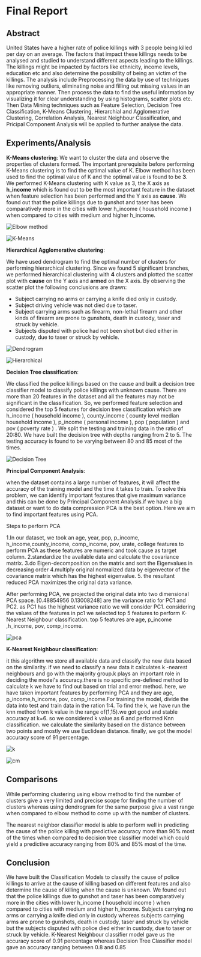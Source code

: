 


# Final Report
## Abstract
United States have a higher rate of police killings with 3 people being killed per day on an average. The factors that impact these killings needs to be analysed and studied to understand different aspects leading to the killings. The killings might be impacted by factors like ethnicity, income levels, education etc and also determine the possibility of being an victim of the killings. The analysis include Preprocessing the data by use of techniques like removing outliers, eliminating noise and filling out missing values in an appropriate manner. Then process the data to find the useful information by visualizing it for clear understanding by using histograms, scatter plots etc. Then Data Mining techniques such as Feature Selection, Decision Tree Classification, K-Means Clustering, Hierarchial and Agglomerative Clustering, Correlation Analysis, Nearest Neighbour Classification, and Pricipal Component Analysis will be applied to further analyse the data.
## Experiments/Analysis
**K-Means clustering**:
We want to cluster the data and observe the properties of clusters formed. The important prerequisite before performing K-Means clustering is to find the optimal value of K. Elbow method has been used to find the optimal value of K and the optimal value is found to be **3**. We performed K-Means clustering with K value as 3, the X axis as **h_income** which is found out to be the most important feature in the dataset when feature selection has been performed  and the Y axis as **cause**. We found out that the police killings due to gunshot and taser has been comparatively more in the cities with lower h_income ( household income ) when compared to cities with medium and higher h_income.

![Elbow method](/images/Elbow.PNG)

![K-Means](/images/K-Means.PNG)

**Hierarchical Agglomerative clustering**:

We have used dendrogram to find the optimal number of clusters for performing hierarchical clustering.
Since we found 5 significant branches, we performed hierarchical clustering with **4** clusters and plotted the scatter plot with **cause** on the Y axis and **armed** on the X axis. By observing the scatter plot the following conclusions are drawn:

 - Subject carrying no arms or carrying a knife died only in custody.
 - Subject driving vehicle was not died due to taser. 
 - Subject carrying arms such as firearm, non-lethal firearm and other kinds of        firearm are prone to gunshots, death in custody, taser and struck by vehicle.
 - Subjects disputed with police had not been shot but died either in
   custody, due to taser or struck by vehicle.

![Dendrogram](/images/Dendrogram.PNG)

![Hierarchical](/images/Hierarchical.PNG)

**Decision Tree classification**:

We classified the police killings based on the cause and built a decision tree classifier model to classify police killings with unknown cause. There are more than 20 features in the dataset and all the features may not be significant in the classification. So, we performed feature selection and considered the top 5 features for decision tree classification which are h_income ( household income ), county_income ( county level median household income ), p_income ( personal income ), pop ( population ) and pov ( poverty rate ) . We split the testing and training data in the ratio of 20:80. We have built the decision tree with depths ranging from 2 to 5. The testing accuracy is found to be varying between 80 and 85 most of the times.

![Decision Tree](/images/Decision%20Tree.png)

**Principal Component Analysis**:

when the dataset contains a large number of features, it will affect the accuracy of the training model and the time it takes to train. To solve this problem, we can identify important features that give maximum variance and this can be done by Principal Component Analysis.if we have a big dataset or want to do data compression PCA is the best option. Here we aim to find important features using PCA.

Steps to perform PCA

1.In our dataset, we took an age, year, pop, p_income, h_income,county_income, comp_income, pov, urate, college features to perform PCA as these features are numeric and took cause as target column.
2.standardize the available data and calculate the covariance matrix.
3.do Eigen-decomposition on the matrix and sort the Eigenvalues in decreasing order
4.multiply original normalized data by eigenvector of the covariance matrix which has the highest eigenvalue.
5. the resultant reduced PCA maximizes the original data variance.

After performing PCA, we projected the original data into two dimensional PCA space.
[0.48854956 0.13008248] are the variance ratio for PC1 and PC2. as PC1 has the highest variance ratio we will consider PC1. considering the values of the features in pc1 we selected top 5 features to perform K-Nearest Neighbour classification. top 5 features are age, p_income ,h_income, pov, comp_income.
 
![pca](/images/pca.png)

**K-Nearest Neighbour classification**:

it this algorithm we store all available data and classify the new data based on the similarity. if we need to classify a new data it calculates k -nearest neighbours and go with the majority group.k plays an important role in deciding the model's accuracy.there is no specific pre-defined method to calculate k we have to find out based on trial and error method. here, we have taken important features by performing PCA and they are age, p_income,h_income, pov, comp_income.For training the model, divide the data into test and train data in the ration 1:4. To find the k, we have run the knn method from k value in the range of(1,15).we got good and stable accuracy at k=6. so we considered k value as 6 and performed Knn classification. we calculate the similarity based on the distance between two points and mostly we use Euclidean distance. finally, we got the model accuracy score of 91 percentage.

![k](/images/k.png)

![cm](/images/cm.png)

## Comparisons

While performing clustering using elbow method to find the number of clusters give a very limited and precise scope for finding the number of clusters whereas using dendrogram for the same purpose give a vast range when compared to elbow method to come up with the number of clusters.

The nearest neighbor classifier model is able to perform well in predicting the cause of the police killing with predictive accuracy more than 90% most of the times when compared to decision tree classifier model which could yield a predictive accuracy ranging from 80% and 85% most of the time.

## Conclusion
We have built the Classification Models to classify the cause of police killings to arrive at the cause of killing based on different features and also determine the cause of killing when the cause is unknown. We found out that the police killings due to gunshot and taser has been comparatively more in the cities with lower h_income ( household income ) when compared to cities with medium and higher h_income. Subjects carrying no arms or carrying a knife died only in custody whereas subjects carrying arms are prone to gunshots, death in custody, taser and struck by vehicle but the subjects disputed with police died either in custody, due to taser or struck by vehicle. K-Nearest Neighbour classifier model gave us the accuracy score of 0.91 percentage whereas Decision Tree Classifier model gave an accuracy ranging between 0.8 and 0.85 


